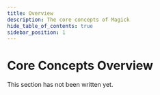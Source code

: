```yaml
---
title: Overview
description: The core concepts of Magick
hide_table_of_contents: true
sidebar_position: 1
---
```


# Core Concepts Overview

This section has not been written yet.

